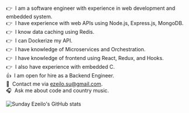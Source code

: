 :point_right:&nbsp; I am a software engineer with experience in web development and embedded system.
<br/>:point_right:&nbsp; I have experience with web APIs using Node.js, Express.js, MongoDB.
<br/>:point_right:&nbsp; I know data caching using Redis.
<br/>:point_right:&nbsp; I can Dockerize my API.
<br/>:point_right:&nbsp; I have knowledge of Microservices and Orchestration.
<br/>:point_right:&nbsp; I have knowledge of frontend using React, Redux, and Hooks.
<br/>:point_right:&nbsp; I also have experience with embedded C.
<br/>:thumbsup:&nbsp; I am open for hire as a Backend Engineer.
<br/>:email:&nbsp; Contact me via ezeilo.su@gmail.com.
<br/>:headphones:&nbsp; Ask me about code and country music.

![Sunday Ezeilo's GitHub stats](https://github-readme-stats.vercel.app/api?username=ezeilo-su&show_icons=true&theme=radical)

